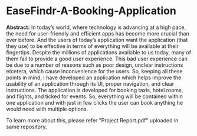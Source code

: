 # EaseFindr-A-Booking-Application

**Abstract:** In today’s world, where technology is advancing at a high pace, the need for user-friendly and efficient apps has become more crucial than ever before. And the users of today’s application want the application (that they use) to be effective in terms of everything will be available at their fingertips. Despite the millions of applications available to us today, many of them fail to provide a good user experience. This bad user experience can be due to a number of reasons such as poor design, unclear instructions etcetera, which cause inconvenience for the users. So, keeping all these points in mind, I have developed an application which helps improve the usability of an application through its UI, proper navigation, and clear instructions. The application is developed for booking taxis, hotel rooms, and flights, and ticked for events. So, everything will be contained within one application and with just in few clicks the user can book anything he would need with multiple options.

To learn more about this, please refer "Project Report.pdf" uploaded in same repository.
